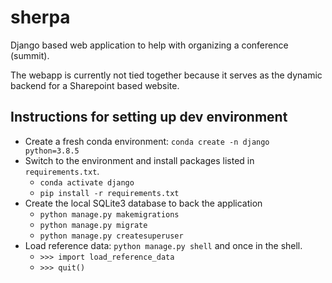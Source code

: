 # sherpa

Django based web application to help with organizing a conference (summit).

The webapp is currently not tied together because it serves as the dynamic backend for a Sharepoint based website.

## Instructions for setting up dev environment

* Create a fresh conda environment: `conda create -n django python=3.8.5`
* Switch to the environment and install packages listed in `requirements.txt`.
  * `conda activate django`
  * `pip install -r requirements.txt`
* Create the local SQLite3 database to back the application
  * `python manage.py makemigrations`
  * `python manage.py migrate`
  * `python manage.py createsuperuser`
* Load reference data: `python manage.py shell` and once in the shell.
  * `>>> import load_reference_data`
  * `>>> quit()`

